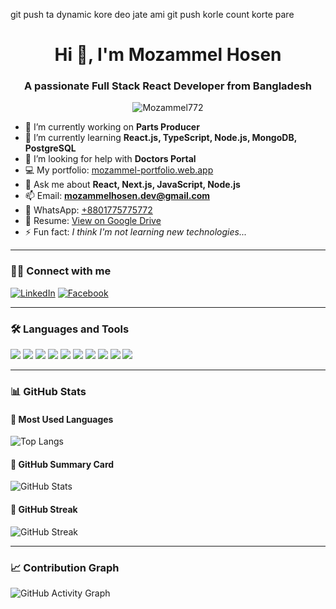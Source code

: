 git push ta dynamic kore deo jate ami git push korle count korte pare <h1 align="center">Hi 👋, I'm Mozammel Hosen</h1>
<h3 align="center">A passionate Full Stack React Developer from Bangladesh</h3>

<p align="center">
  <img src="https://komarev.com/ghpvc/?username=Mozammel772&label=Profile%20views&color=0e75b6&style=flat" alt="Mozammel772" />
</p>

- 🔭 I’m currently working on **Parts Producer**
- 🌱 I’m currently learning **React.js, TypeScript, Node.js, MongoDB, PostgreSQL**
- 👯 I’m looking for help with **Doctors Portal**
- 💻 My portfolio: [mozammel-portfolio.web.app](https://protfolio-websites.netlify.app/)
- 💬 Ask me about **React, Next.js, JavaScript, Node.js**
- 📫 Email: **mozammelhosen.dev@gmail.com**
- 📱 WhatsApp: [+8801775775772](https://wa.me/8801775775772)
- 📄 Resume: [View on Google Drive](https://drive.google.com/drive/folders/1k83_wfssZvqdtPGBlQyoT2KzpglJ9odj)
- ⚡ Fun fact: *I think I'm not learning new technologies...*

---

### 🧑‍💻 Connect with me

[![LinkedIn](https://img.shields.io/badge/LinkedIn-blue?style=flat-square&logo=linkedin)](https://www.linkedin.com/in/) <!-- Replace with actual LinkedIn profile -->
[![Facebook](https://img.shields.io/badge/Facebook-1877F2?style=flat-square&logo=facebook&logoColor=white)](https://web.facebook.com/MozammelHosen772)

---

### 🛠️ Languages and Tools

<p>
  <img src="https://img.shields.io/badge/Bootstrap-7952B3?style=flat&logo=bootstrap&logoColor=white"/>
  <img src="https://img.shields.io/badge/CSS3-1572B6?style=flat&logo=css3&logoColor=white"/>
  <img src="https://img.shields.io/badge/Express.js-000000?style=flat&logo=express&logoColor=white"/>
  <img src="https://img.shields.io/badge/Firebase-FFCA28?style=flat&logo=firebase&logoColor=black"/>
  <img src="https://img.shields.io/badge/HTML5-E34F26?style=flat&logo=html5&logoColor=white"/>
  <img src="https://img.shields.io/badge/JavaScript-F7DF1E?style=flat&logo=javascript&logoColor=black"/>
  <img src="https://img.shields.io/badge/Linux-FCC624?style=flat&logo=linux&logoColor=black"/>
  <img src="https://img.shields.io/badge/MongoDB-47A248?style=flat&logo=mongodb&logoColor=white"/>
  <img src="https://img.shields.io/badge/Node.js-339933?style=flat&logo=nodedotjs&logoColor=white"/>
  <img src="https://img.shields.io/badge/React-61DAFB?style=flat&logo=react&logoColor=black"/>
</p>

---

### 📊 GitHub Stats

#### 🔹 Most Used Languages
![Top Langs](https://github-readme-stats.vercel.app/api/top-langs/?username=Mozammel772&layout=compact&theme=default)

#### 🔹 GitHub Summary Card
![GitHub Stats](https://github-readme-stats.vercel.app/api?username=Mozammel772&show_icons=true&locale=en)

#### 🔹 GitHub Streak
![GitHub Streak](https://github-readme-streak-stats.herokuapp.com/?user=Mozammel772&theme=default)

---

### 📈 Contribution Graph
![GitHub Activity Graph](https://github-readme-activity-graph.vercel.app/graph?username=Mozammel772&theme=github-compact)

